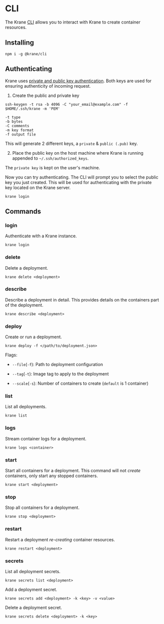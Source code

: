 # CLI

The Krane [CLI](https://github.com/krane/cli) allows you to interact with Krane to create container resources.

## Installing

```
npm i -g @krane/cli
```

## Authenticating

Krane uses [private and public key authentication](https://en.wikipedia.org/wiki/Public-key_cryptography). Both keys are used for ensuring authenticity of incoming request.

1. Create the public and private key

```
ssh-keygen -t rsa -b 4096 -C "your_email@example.com" -f $HOME/.ssh/krane -m 'PEM'

-t type
-b bytes
-C comments
-m key format
-f output file
```

This will generate 2 different keys, a `private` & `public (.pub)` key.

2. Place the public key on the host machine where Krane is running appended to `~/.ssh/authorized_keys`.

The `private key` is kept on the user's machine.

Now you can try authenticating. The CLI will prompt you to select the public key you just created. This will be used for authenticating with the private key located on the Krane server.

```
krane login
```

## Commands

### login

Authenticate with a Krane instance.

```
krane login
```

### delete

Delete a deployment.

```
krane delete <deployment>
```

### describe

Describe a deployment in detail. This provides details on the containers part of the deployment.

```
krane describe <deployment>
```

### deploy

Create or run a deployment.

```
krane deploy -f </path/to/deployment.json>
```

Flags:

- `--file`(`-f`): Path to deployment configuration

- `--tag`(`-t`): Image tag to apply to the deployment

- `--scale`(`-s`): Number of containers to create (`default` is 1 container)

### list

List all deployments.

```
krane list
```

### logs

Stream container logs for a deployment.

```
krane logs <container>
```

### start

Start all containers for a deployment. This command will not *create* containers, only start any stopped containers.

```
krane start <deployment>
```

### stop

Stop all containers for a deployment.

```
krane stop <deployment>
```

### restart

Restart a deployment *re-creating* container resources.

```
krane restart <deployment>
```

### secrets

List all deployment secrets.

```
krane secrets list <deployment>
```

Add a deployment secret.

```
krane secrets add <deployment> -k <key> -v <value>
```

Delete a deployment secret.

```
krane secrets delete <deployment> -k <key>
```